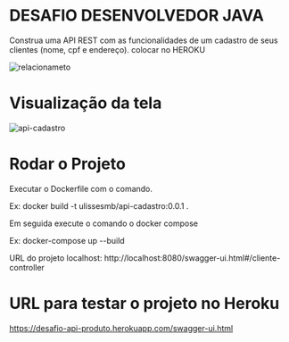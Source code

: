 # DESAFIO DESENVOLVEDOR JAVA 
Construa uma API REST com as funcionalidades de um cadastro de seus clientes
(nome, cpf e endereço). colocar no HEROKU

![relacionameto](https://user-images.githubusercontent.com/10280913/102848184-f4044800-43f2-11eb-9073-3d57ef88ce1c.png)

# Visualização da tela

![api-cadastro](https://user-images.githubusercontent.com/10280913/102848422-91f81280-43f3-11eb-8fad-a41ebf173907.png)

# Rodar o Projeto

Executar o Dockerfile com o comando.

Ex:
docker build -t ulissesmb/api-cadastro:0.0.1 .

Em seguida execute o comando o docker compose

Ex: docker-compose up --build

URL do projeto localhost:
http://localhost:8080/swagger-ui.html#/cliente-controller

# URL para testar o projeto no Heroku

https://desafio-api-produto.herokuapp.com/swagger-ui.html


